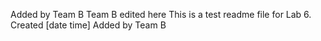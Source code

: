 Added by Team B
Team B edited here
This is a test readme file for Lab 6.
Created [date time]
Added by Team B
